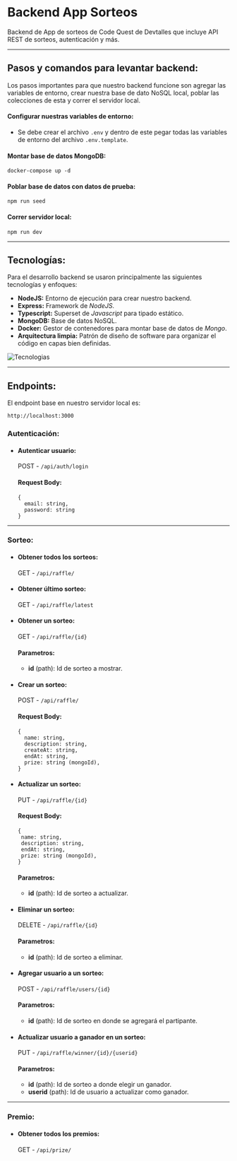 # Backend App Sorteos

Backend de App de sorteos de Code Quest de Devtalles que incluye API REST de sorteos, autenticación y más.

___

## Pasos y comandos para levantar backend:
Los pasos importantes para que nuestro backend funcione son agregar las variables de entorno, crear nuestra base de dato NoSQL local, poblar las colecciones de esta y correr el servidor local.

#### Configurar nuestras variables de entorno:
- Se debe crear el archivo `.env` y dentro de este pegar todas las variables de entorno del archivo `.env.template`.

#### Montar base de datos MongoDB:
```
docker-compose up -d
```

#### Poblar base de datos con datos de prueba:
```
npm run seed
```

#### Correr servidor local:
```
npm run dev
```


___

## Tecnologías:
Para el desarrollo backend se usaron principalmente las siguientes tecnologías y enfoques:

- **NodeJS:** Entorno de ejecución para crear nuestro backend.
- **Express:** Framework de _NodeJS_.
- **Typescript:** Superset de _Javascript_ para tipado estático.
- **MongoDB:** Base de datos NoSQL.
- **Docker:** Gestor de contenedores para montar base de datos de _Mongo_.
- **Arquitectura limpia:** Patrón de diseño de software para organizar el código en capas bien definidas.

![Tecnologias](https://skillicons.dev/icons?i=nodejs,express,typescript,mongodb,docker)

___

## Endpoints:
El endpoint base en nuestro servidor local es: 
```
http://localhost:3000
```

### Autenticación:


- #### **Autenticar usuario:**
  POST - ```/api/auth/login```

  #### Request Body:
  ```
  {
    email: string,
    password: string
  }
  ```
___

### Sorteo:

- #### **Obtener todos los sorteos:**
  GET - ```/api/raffle/```

- #### **Obtener último sorteo:**
  GET - ```/api/raffle/latest```

- #### **Obtener un sorteo:**
  GET - ```/api/raffle/{id}```

  #### Parametros:
  - **id** (path): Id de sorteo a mostrar.


- #### **Crear un sorteo:**
  POST - ```/api/raffle/```

  #### Request Body:
  ```
  {
    name: string,
    description: string,
    createAt: string,
    endAt: string,
    prize: string (mongoId),
  }
  ```

- #### **Actualizar un sorteo:**
  PUT - ```/api/raffle/{id}```

  #### Request Body:
   ```
  {
    name: string,
    description: string,
    endAt: string,
    prize: string (mongoId),
  }
  ```
  #### Parametros:
  - **id** (path): Id de sorteo a actualizar.


- #### **Eliminar un sorteo:**
  DELETE - ```/api/raffle/{id}```

  #### Parametros:
  - **id** (path): Id de sorteo a eliminar.
  

- #### **Agregar usuario a un sorteo:**
  POST - ```/api/raffle/users/{id}```

  #### Parametros:
  - **id** (path): Id de sorteo en donde se agregará el partipante.


- #### **Actualizar usuario a ganador en un sorteo:**
  PUT - ```/api/raffle/winner/{id}/{userid}```

  #### Parametros:
  - **id** (path): Id de sorteo a donde elegir un ganador.
  - **userid** (path): Id de usuario a actualizar como ganador.
___

### Premio:

- #### **Obtener todos los premios:**
  GET - ```/api/prize/```


